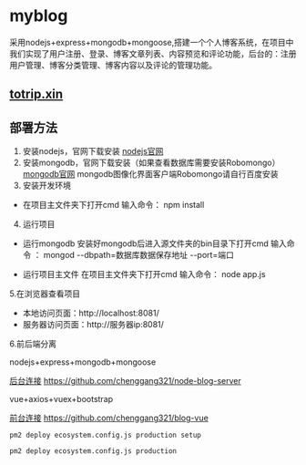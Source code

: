 # myblog
采用nodejs+express+mongodb+mongoose,搭建一个个人博客系统，在项目中我们实现了用户注册、登录、博客文章列表、内容预览和评论功能，后台的：注册用户管理、博客分类管理、博客内容以及评论的管理功能。

## [totrip.xin](http://totrip.xin)

## 部署方法

1. 安装nodejs，官网下载安装
[nodejs官网](https://nodejs.org/en/)
2. 安装mongodb，官网下载安装（如果查看数据库需要安装Robomongo）
[mongodb官网](https://www.mongodb.com)
mongodb图像化界面客户端Robomongo请自行百度安装
3. 安装开发环境

- 在项目主文件夹下打开cmd
输入命令：
npm install

4. 运行项目

- 运行mongodb
安装好mongodb后进入源文件夹的bin目录下打开cmd
输入命令 ：
mongod --dbpath=数据库数据保存地址 --port=端口

- 运行项目主文件
在项目主文件夹下打开cmd
输入命令：
node app.js

5.在浏览器查看项目

- 本地访问页面：http://localhost:8081/
- 服务器访问页面：http://服务器ip:8081/

6.前后端分离

nodejs+express+mongodb+mongoose

[后台连接](https://github.com/chenggang321/node-blog-server) https://github.com/chenggang321/node-blog-server

vue+axios+vuex+bootstrap

[前台连接](https://github.com/chenggang321/blog-vue) https://github.com/chenggang321/blog-vue

```
pm2 deploy ecosystem.config.js production setup

pm2 deploy ecosystem.config.js production

```

